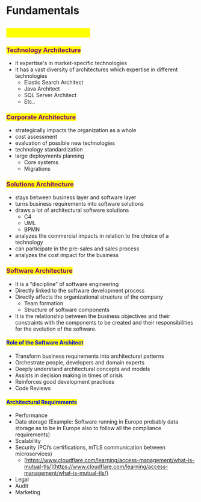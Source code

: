 # Fundamentals

## <mark style="color:yellow;">Types of Architecture</mark> <a href="#types-of-architecture" id="types-of-architecture"></a>

### <mark style="color:purple;">Technology Architecture</mark> <a href="#technology-architecture" id="technology-architecture"></a>

* it expertise's in market-specific technologies
* It has a vast diversity of architectures which expertise in different technologies
  * Elastic Search Architect
  * Java Architect
  * SQL Server Architect
  * Etc..

### <mark style="color:purple;">Corporate Architecture</mark> <a href="#corporate-architecture" id="corporate-architecture"></a>

* strategically impacts the organization as a whole
* cost assessment
* evaluation of possible new technologies
* technology standardization
* large deployments planning
  * Core systems
  * Migrations

### <mark style="color:purple;">Solutions Architecture</mark> <a href="#solutions-architecture" id="solutions-architecture"></a>

* stays between business layer and software layer
* turns business requirements into software solutions
* draws a lot of architectural software solutions
  * C4
  * UML
  * BPMN
* analyzes the commercial impacts in relation to the choice of a technology
* can participate in the pre-sales and sales process
* analyzes the cost impact for the business

### <mark style="color:purple;">Software Architecture</mark> <a href="#software-architecture" id="software-architecture"></a>

* It is a “discipline” of software engineering
* Directly linked to the software development process
* Directly affects the organizational structure of the company
  * Team formation
  * Structure of software components
* It is the relationship between the business objectives and their constraints with the components to be created and their responsibilities for the evolution of the software.

#### <mark style="color:blue;">**Role of the Software Architect**</mark>

* Transform business requirements into architectural patterns
* Orchestrate people, developers and domain experts
* Deeply understand architectural concepts and models
* Assists in decision making in times of crisis
* Reinforces good development practices
* Code Reviews

#### <mark style="color:blue;">Architectural Requirements</mark> <a href="#architectural-requirements" id="architectural-requirements"></a>

* Performance
* Data storage (Example: Software running in Europe probably data storage as to be in Europe also to follow all the compliance requirements)
* Scalability
* Security (PCI’s certifications, mTLS communication between microservices)
  * [https://www.cloudflare.com/learning/access-management/what-is-mutual-tls/](https://www.cloudflare.com/learning/access-management/what-is-mutual-tls/)
* Legal
* Audit
* Marketing

